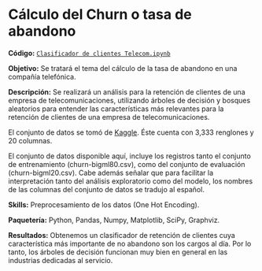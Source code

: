 # Cálculo del Churn o tasa de abandono
**Código:** [`Clasificador de clientes Telecom.ipynb`](https://github.com/ElAleph25/Projectos-del-Portafolio-/blob/main/%C3%81rbolesDeDesici%C3%B3n/Clasificador%20de%20clientes%20Telecom.ipynb)

**Objetivo:** Se tratará el tema del cálculo de la tasa de abandono en una compañía telefónica.

**Descripción:** Se realizará un análisis para la retención de clientes de una empresa de telecomunicaciones, utilizando árboles de decisión y bosques aleatorios para entender las características más relevantes para la retención de clientes de una empresa de telecomunicaciones.

El conjunto de datos se tomó de [Kaggle](https://www.kaggle.com/datasets/mnassrib/telecom-churn-datasets?datasetId=255093&sortBy=voteCount&select=churn-bigml-80.csv). Éste cuenta con 3,333 renglones y 20 columnas.

El conjunto de datos disponible aquí, incluye los registros tanto el conjunto de entrenamiento (churn-bigml80.csv), como del conjunto de evaluación (churn-bigml20.csv).
Cabe además señalar que para facilitar la interpretación tanto del análisis exploratorio como del modelo, los nombres de las columnas del conjunto de datos se tradujo al español. 

**Skills:** Preprocesamiento de los datos (One Hot Encoding).

**Paquetería:** Python, Pandas, Numpy, Matplotlib, SciPy, Graphviz.

**Resultados:** Obtenemos un clasificador de retención de clientes cuya característica más importante de no abandono son los cargos al día. 
Por lo tanto, los árboles de decisión funcionan muy bien en general en las industrias dedicadas al servicio. 

